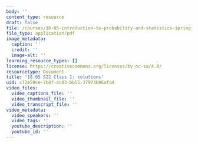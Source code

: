 ```yaml
---
body: ''
content_type: resource
draft: false
file: /courses/18-05-introduction-to-probability-and-statistics-spring-2022/mit18_05s22_class1-problems-qa.pdf
file_type: application/pdf
image_metadata:
  caption: ''
  credit: ''
  image-alt: ''
learning_resource_types: []
license: https://creativecommons.org/licenses/by-nc-sa/4.0/
resourcetype: Document
title: '18.05 S22 Class 1: solutions'
uid: c72e59ce-7b8f-4c43-bb55-37973b96afa4
video_files:
  video_captions_file: ''
  video_thumbnail_file: ''
  video_transcript_file: ''
video_metadata:
  video_speakers: ''
  video_tags: ''
  youtube_description: ''
  youtube_id: ''
---
```

